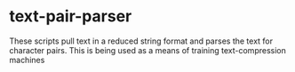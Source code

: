 # text-pair-parser
These scripts pull text in a reduced string format and parses the text for character pairs. This is being used as a means of training text-compression machines
